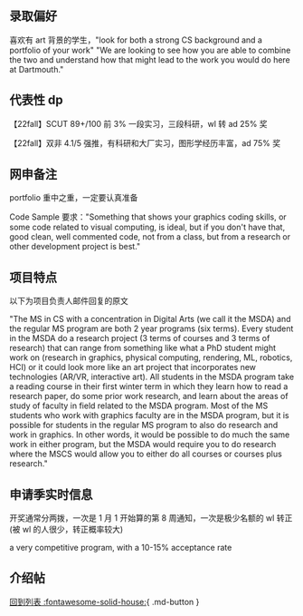 ## 录取偏好

喜欢有 art 背景的学生，"look for both a strong CS background and a portfolio of your work" "We are looking to see how you are able to combine the two and understand how that might lead to the work you would do here at Dartmouth."

## 代表性 dp

【22fall】SCUT 89+/100 前 3% 一段实习，三段科研，wl 转 ad 25% 奖

【22fall】双非 4.1/5 强推，有科研和大厂实习，图形学经历丰富，ad 75% 奖

## 网申备注

portfolio 重中之重，一定要认真准备

Code Sample 要求："Something that shows your graphics coding skills, or some code related to visual computing, is ideal, but if you don't have that, good clean, well commented code, not from a class, but from a research or other development project is best."

## 项目特点

以下为项目负责人邮件回复的原文

"The MS in CS with a concentration in Digital Arts (we call it the MSDA) and the regular MS program are both 2 year programs (six terms). Every student in the MSDA do a research project (3 terms of courses and 3 terms of research) that can range from something like what a PhD student might work on (research in graphics, physical computing, rendering, ML, robotics, HCI) or it could look more like an art project that incorporates new technologies (AR/VR, interactive art). All students in the MSDA program take a reading course in their first winter term in which they learn how to read a research paper, do some prior work research, and learn about the areas of study of faculty in field related to the MSDA program. Most of the MS students who work with graphics faculty are in the MSDA program, but it is possible for students in the regular MS program to also do research and work in graphics. In other words, it would be possible to do much the same work in either program, but the MSDA would require you to do research where the MSCS would allow you to either do all courses or courses plus research."

## 申请季实时信息

开奖通常分两拨，一次是 1 月 1 开始算的第 8 周通知，一次是极少名额的 wl 转正 (被 wl 的人很少，转正概率较大)

a very competitive program, with a 10-15% acceptance rate

## 介绍帖

[回到列表 :fontawesome-solid-house:](grade.md){ .md-button }
